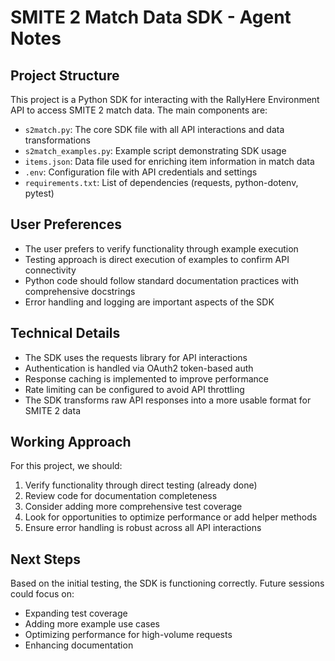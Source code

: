 # SMITE 2 Match Data SDK - Agent Notes

## Project Structure
This project is a Python SDK for interacting with the RallyHere Environment API to access SMITE 2 match data. The main components are:

- `s2match.py`: The core SDK file with all API interactions and data transformations
- `s2match_examples.py`: Example script demonstrating SDK usage
- `items.json`: Data file used for enriching item information in match data
- `.env`: Configuration file with API credentials and settings
- `requirements.txt`: List of dependencies (requests, python-dotenv, pytest)

## User Preferences
- The user prefers to verify functionality through example execution
- Testing approach is direct execution of examples to confirm API connectivity
- Python code should follow standard documentation practices with comprehensive docstrings
- Error handling and logging are important aspects of the SDK

## Technical Details
- The SDK uses the requests library for API interactions
- Authentication is handled via OAuth2 token-based auth
- Response caching is implemented to improve performance
- Rate limiting can be configured to avoid API throttling
- The SDK transforms raw API responses into a more usable format for SMITE 2 data

## Working Approach
For this project, we should:
1. Verify functionality through direct testing (already done)
2. Review code for documentation completeness
3. Consider adding more comprehensive test coverage
4. Look for opportunities to optimize performance or add helper methods
5. Ensure error handling is robust across all API interactions

## Next Steps
Based on the initial testing, the SDK is functioning correctly. Future sessions could focus on:
- Expanding test coverage
- Adding more example use cases
- Optimizing performance for high-volume requests
- Enhancing documentation 